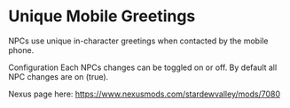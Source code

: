 # Unique Mobile Greetings
NPCs use unique in-character greetings when contacted by the mobile phone.

Configuration
Each NPCs changes can be toggled on or off. By default all NPC changes are on (true).

Nexus page here: https://www.nexusmods.com/stardewvalley/mods/7080